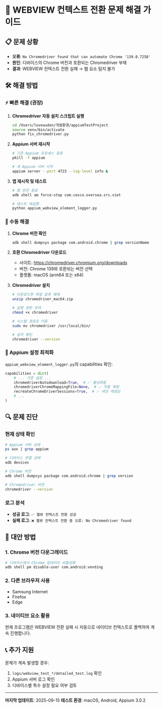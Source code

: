 # 🔧 WEBVIEW 컨텍스트 전환 문제 해결 가이드

## 📋 문제 상황
- **오류**: `No Chromedriver found that can automate Chrome '139.0.7258'`
- **원인**: 디바이스의 Chrome 버전과 호환되는 Chromedriver 부재
- **결과**: WEBVIEW 컨텍스트 전환 실패 → 웹 요소 탐지 불가

## 🛠️ 해결 방법

### ⚡ 빠른 해결 (권장)

1. **Chromedriver 자동 설치 스크립트 실행**
   ```bash
   cd /Users/loveauden/개발환경/appiumTestProject
   source venv/bin/activate
   python fix_chromedriver.py
   ```

2. **Appium 서버 재시작**
   ```bash
   # 기존 Appium 프로세스 종료
   pkill -f appium
   
   # 새 Appium 서버 시작
   appium server --port 4723 --log-level info &
   ```

3. **앱 재시작 및 테스트**
   ```bash
   # 앱 완전 종료
   adb shell am force-stop com.cesco.oversea.srs.viet
   
   # 테스트 재실행
   python appium_webview_element_logger.py
   ```

### 🔧 수동 해결

1. **Chrome 버전 확인**
   ```bash
   adb shell dumpsys package com.android.chrome | grep versionName
   ```

2. **호환 Chromedriver 다운로드**
   - 사이트: https://chromedriver.chromium.org/downloads
   - 버전: Chrome 139와 호환되는 버전 선택
   - 플랫폼: macOS (arm64 또는 x64)

3. **Chromedriver 설치**
   ```bash
   # 다운로드한 파일 압축 해제
   unzip chromedriver_mac64.zip
   
   # 실행 권한 부여
   chmod +x chromedriver
   
   # 시스템 경로로 이동
   sudo mv chromedriver /usr/local/bin/
   
   # 설치 확인
   chromedriver --version
   ```

### 🎯 Appium 설정 최적화

`appium_webview_element_logger.py`의 capabilities 확인:
```python
capabilities = dict(
    # ... 기존 설정 ...
    chromedriverAutodownload=True,  # ✅ 활성화됨
    chromedriverChromeMappingFile=None,  # ✅ 자동 매핑
    recreateChromeDriverSessions=True,  # ✅ 세션 재생성
    # ...
)
```

## 🔍 문제 진단

### 현재 상태 확인
```bash
# Appium 서버 상태
ps aux | grep appium

# 디바이스 연결 상태
adb devices

# Chrome 버전
adb shell dumpsys package com.android.chrome | grep version

# Chromedriver 버전
chromedriver --version
```

### 로그 분석
- **성공 로그**: `✅ 웹뷰 컨텍스트 전환 성공`
- **실패 로그**: `❌ 웹뷰 컨텍스트 전환 중 오류: No Chromedriver found`

## 🎯 대안 방법

### 1. Chrome 버전 다운그레이드
```bash
# 디바이스에서 Chrome 업데이트 비활성화
adb shell pm disable-user com.android.vending
```

### 2. 다른 브라우저 사용
- Samsung Internet
- Firefox
- Edge

### 3. 네이티브 요소 활용
현재 프로그램은 WEBVIEW 전환 실패 시 자동으로 네이티브 컨텍스트로 폴백하여 계속 진행합니다.

## 📞 추가 지원

문제가 계속 발생할 경우:
1. `logs/webview_test_*/detailed_test.log` 확인
2. Appium 서버 로그 확인
3. 디바이스별 특수 설정 필요 여부 검토

---
**마지막 업데이트**: 2025-09-15
**테스트 환경**: macOS, Android, Appium 3.0.2
